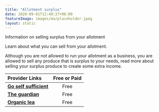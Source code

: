 ```yaml
---
title: "Allotment surplus"
date: 2020-09-01T12:49:27+06:00
featureImage: images/ma/placeholder.jpeg
layout: static
---
```


Information on selling surplus from your allotment

Learn about what you can sell from your allotment.

Although you are not allowed to run your allotment as a business, you are allowed to sell any produce that is surplus to your needs, read more about selling your surplus produce to create some extra income.

| Provider Links      | Free or Paid  |  
| :-----------          | :--------------:      |  
| [**Go self sufficient**](https://goselfsufficient.co.uk/selling-from-your-allotment/) | Free | 
| [**The guardian**](https://www.theguardian.com/money/2013/jul/26/making-money-allotment-gardeners) | Free | 
| [**Organic lea**](https://www.organiclea.org.uk/wp-content/uploads/2010/04/sellingallotmentproduce.pdf) | Free | 
  

<br/><br/>






